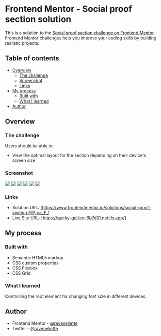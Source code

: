 # Frontend Mentor - Social proof section solution

This is a solution to the [Social proof section challenge on Frontend Mentor](https://www.frontendmentor.io/challenges/social-proof-section-6e0qTv_bA). Frontend Mentor challenges help you improve your coding skills by building realistic projects. 

## Table of contents

- [Overview](#overview)
  - [The challenge](#the-challenge)
  - [Screenshot](#screenshot)
  - [Links](#links)
- [My process](#my-process)
  - [Built with](#built-with)
  - [What I learned](#what-i-learned)
- [Author](#author)

## Overview

### The challenge

Users should be able to:

- View the optimal layout for the section depending on their device's screen size

### Screenshot

![](./images/desktop-view.png)
![](./images/tablet-view1.png)
![](./images/tablet-view2.png)
![](./images/mobile-view1.png)
![](./images/mobile-view2.png)
![](./images/mobile-view3.png)

### Links

- Solution URL: [https://www.frontendmentor.io/solutions/social-proof-section-YiP-ca_F_]
- Live Site URL: [https://quirky-galileo-6b7d31.netlify.app/]

## My process

### Built with

- Semantic HTML5 markup
- CSS custom properties
- CSS Flexbox
- CSS Grid

### What I learned

Controlling the root element for changing font size in different devices.

## Author

- Frontend Mentor - [@raveneliette](https://www.frontendmentor.io/profile/raveneliette)
- Twitter - [@raveneliette](https://twitter.com/raveneliette)
